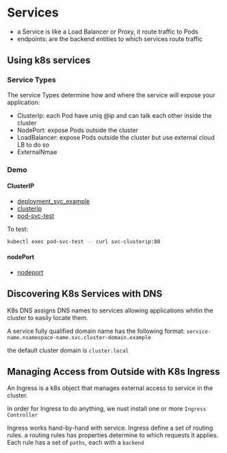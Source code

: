 # Services
- a Service is like a Load Balancer or Proxy, it route traffic to Pods
- endpoints: are the backend entities to which services route traffic 

## Using k8s services
### Service Types
The service Types determine how and where the service will expose your application:
- ClusterIp: each Pod have uniq @ip and can talk each other inside the cluster
- NodePort: expose Pods outside the cluster
- LoadBalancer: expose Pods outside the cluster but use external cloud LB to do so
- ExternalNmae
### Demo 
#### ClusterIP
- [deployment_svc_example](demo/01_using_k8s_services/deployment_svc_example.yml)
- [clusterip](demo/01_using_k8s_services/svc-clusterip.yml)
- [pod-svc-test](demo/01_using_k8s_services/pod-svc-test.yml)

To test:

```sh
kubectl exec pod-svc-test -- curl svc-clusterip:80
```
#### nodePort

- [nodeport](demo/01_using_k8s_services/svc-nodeport.yml)

## Discovering K8s Services with DNS
K8s DNS assigns DNS names to services allowing applications whitin the cluster to easily locate them.

A service fully qualified domain name has the following format: `service-name.nsamespace-name.svc.cluster-domain.example`

the default cluster domain is `cluster.local`

## Managing Access from Outside with K8s Ingress
An Ingress is a k8s object that manages external access to service in the cluster.

In order for Ingress to do anything, we nust install one or more `Ingress Controller`

Ingress works hand-by-hand with service. Ingress define a set of routing rules. a routing rules has properties determine to which requests it applies. Each rule has a set of `paths`, each with a `backend`